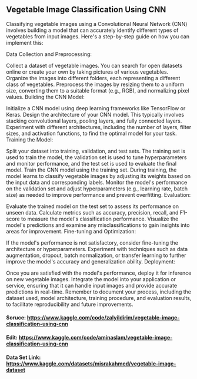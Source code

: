 ## Vegetable Image Classification Using CNN

Classifying vegetable images using a Convolutional Neural Network (CNN) involves building a model that can accurately identify different types of vegetables from input images. Here's a step-by-step guide on how you can implement this:

Data Collection and Preprocessing:

Collect a dataset of vegetable images. You can search for open datasets online or create your own by taking pictures of various vegetables.
Organize the images into different folders, each representing a different class of vegetables.
Preprocess the images by resizing them to a uniform size, converting them to a suitable format (e.g., RGB), and normalizing pixel values.
Building the CNN Model:

Initialize a CNN model using deep learning frameworks like TensorFlow or Keras.
Design the architecture of your CNN model. This typically involves stacking convolutional layers, pooling layers, and fully connected layers.
Experiment with different architectures, including the number of layers, filter sizes, and activation functions, to find the optimal model for your task.
Training the Model:

Split your dataset into training, validation, and test sets. The training set is used to train the model, the validation set is used to tune hyperparameters and monitor performance, and the test set is used to evaluate the final model.
Train the CNN model using the training set. During training, the model learns to classify vegetable images by adjusting its weights based on the input data and corresponding labels.
Monitor the model's performance on the validation set and adjust hyperparameters (e.g., learning rate, batch size) as needed to improve performance and prevent overfitting.
Evaluation:

Evaluate the trained model on the test set to assess its performance on unseen data.
Calculate metrics such as accuracy, precision, recall, and F1-score to measure the model's classification performance.
Visualize the model's predictions and examine any misclassifications to gain insights into areas for improvement.
Fine-tuning and Optimization:

If the model's performance is not satisfactory, consider fine-tuning the architecture or hyperparameters.
Experiment with techniques such as data augmentation, dropout, batch normalization, or transfer learning to further improve the model's accuracy and generalization ability.
Deployment:

Once you are satisfied with the model's performance, deploy it for inference on new vegetable images.
Integrate the model into your application or service, ensuring that it can handle input images and provide accurate predictions in real-time.
Remember to document your process, including the dataset used, model architecture, training procedure, and evaluation results, to facilitate reproducibility and future improvements.


#### Soruce: https://www.kaggle.com/code/zalyildirim/vegetable-image-classification-using-cnn

#### Edit: https://www.kaggle.com/code/aminaslam/vegetable-image-classification-using-cnn

#### Data Set Link: https://www.kaggle.com/datasets/misrakahmed/vegetable-image-dataset
